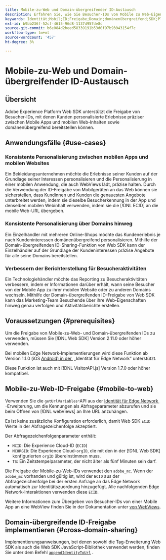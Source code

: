 ```yaml
---
title: Mobile-zu-Web und Domain-übergreifender ID-Austausch
description: Erfahren Sie, wie Sie Besucher-IDs von Mobile zu Web-Eigenschaften und domänenübergreifend beibehalten
keywords: Identität;Mobil;ID;Freigabe;Domain;domänenübergreifend;SDK;Plattform;
exl-id: b9bb236f-52cf-4615-96d8-1137d957de8c
source-git-commit: b6e084d2beed58339191b53d0f97b93943154f7c
workflow-type: tm+mt
source-wordcount: '457'
ht-degree: 3%

---
```


# Mobile-zu-Web und Domain-übergreifender ID-Austausch

## Übersicht

Adobe Experience Platform Web SDK unterstützt die Freigabe von Besucher-IDs, mit denen Kunden personalisierte Erlebnisse präziser zwischen Mobile Apps und mobilen Web-Inhalten sowie domänenübergreifend bereitstellen können.

## Anwendungsfälle {#use-cases}

### Konsistente Personalisierung zwischen mobilen Apps und mobilen Websites

Ein Bekleidungsunternehmen möchte die Erlebnisse seiner Kunden auf der Grundlage seiner Interessen personalisieren und die Personalisierung in einer mobilen Anwendung, die auch WebViews lädt, präzise halten. Durch die Verwendung der ID-Freigabe von Mobilgeräten an das Web können sie sicherstellen, dass Kundinnen und Kunden die genauesten Angebote unterbreitet werden, indem sie dieselbe Besucherkennung in der App und denselben mobilen Webinhalt verwenden, indem sie die [!DNL ECID] an die mobile Web-URL übergeben.

### Konsistente Personalisierung über Domains hinweg

Ein Einzelhändler mit mehreren Online-Shops möchte das Kundenerlebnis je nach Kundeninteressen domänenübergreifend personalisieren. Mithilfe der Domain-übergreifenden ID-Sharing-Funktion von Web SDK kann der Einzelhändler auf der Grundlage der Kundeninteressen präzise Angebote für alle seine Domains bereitstellen.

### Verbessern der Berichterstellung für Besucheraktivitäten

Ein Technologiehändler möchte das Reporting zu Besucheraktivitäten verbessern, indem er Informationen darüber erhält, wann seine Besucher von der Mobile App zu ihrer mobilen Website oder zu anderen Domains wechseln. Mithilfe der Domain-übergreifenden ID-Freigabe von Web SDK kann das Marketing-Team Besuchende über ihre Web-Eigenschaften hinweg genau verfolgen und Aktivitätsberichte erstellen.

## Voraussetzungen {#prerequisites}

Um die Freigabe von Mobile-zu-Web- und Domain-übergreifenden IDs zu verwenden, müssen Sie [!DNL Web SDK] Version 2.11.0 oder höher verwenden.

Bei mobilen Edge Network-Implementierungen wird diese Funktion ab Version 1.1.0 (iOS [&#x200B; Android) in der &#x200B;](https://developer.adobe.com/client-sdks/documentation/identity-for-edge-network/) „Identität für Edge Network&quot; unterstützt.

Diese Funktion ist auch mit [!DNL VisitorAPI.js] Version 1.7.0 oder höher kompatibel.

## Mobile-zu-Web-ID-Freigabe {#mobile-to-web}

Verwenden Sie die `getUrlVariables`-API aus der [Identität für Edge Network &#x200B;](https://developer.adobe.com/client-sdks/documentation/identity-for-edge-network/api-reference/#geturlvariables)-Erweiterung, um die Kennungen als Abfrageparameter abzurufen und sie beim Öffnen von [!DNL webViews] an Ihre URL anzuhängen.

Es ist keine zusätzliche Konfiguration erforderlich, damit Web SDK `ECID` Werte in der Abfragezeichenfolge akzeptiert.

Der Abfragezeichenfolgenparameter enthält:

* `MCID`: Die Experience Cloud-ID (`ECID`)
* `MCORGID`: Die Experience Cloud-`orgID`, die mit den in der [!DNL Web SDK] konfigurierten `orgID` übereinstimmen muss.
* `TS`: Ein Zeitstempelparameter, der nicht älter als fünf Minuten sein darf.


Die Freigabe der Mobile-zu-Web-IDs verwendet den `adobe_mc`. Wenn der `adobe_mc` vorhanden und gültig ist, wird der `ECID` aus der Abfragezeichenfolge bei der ersten Anfrage an das Edge Network automatisch zur Identitätszuordnung hinzugefügt. Alle nachfolgenden Edge Network-Interaktionen verwenden diese `ECID`.

Weitere Informationen zum Übergeben von Besucher-IDs von einer Mobile App an eine WebView finden Sie in der Dokumentation unter [&#x200B; von WebViews](https://experienceleague.adobe.com/docs/platform-learn/implement-mobile-sdk/app-implementation/web-views.html?lang=de#implementation).

## Domain-übergreifende ID-Freigabe implementieren {#cross-domain-sharing}

Implementierungsanweisungen, bei denen sowohl die Tag-Erweiterung Web SDK als auch die Web SDK JavaScript-Bibliothek verwendet werden, finden Sie unter dem Befehl [`appendIdentityToUrl`](../commands/appendidentitytourl.md) .
